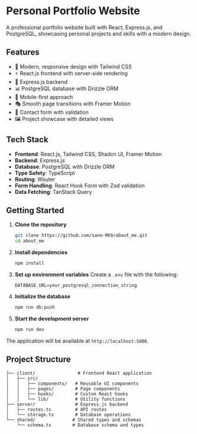 # Personal Portfolio Website

A professional portfolio website built with React, Express.js, and PostgreSQL, showcasing personal projects and skills with a modern design.

## Features

- 🎨 Modern, responsive design with Tailwind CSS
- ⚡ React.js frontend with server-side rendering
- 🔧 Express.js backend
- 📊 PostgreSQL database with Drizzle ORM
- 📱 Mobile-first approach
- 🎭 Smooth page transitions with Framer Motion
- 📝 Contact form with validation
- 🖼️ Project showcase with detailed views

## Tech Stack

- **Frontend**: React.js, Tailwind CSS, Shadcn UI, Framer Motion
- **Backend**: Express.js
- **Database**: PostgreSQL with Drizzle ORM
- **Type Safety**: TypeScript
- **Routing**: Wouter
- **Form Handling**: React Hook Form with Zod validation
- **Data Fetching**: TanStack Query

## Getting Started

1. **Clone the repository**
   ```bash
   git clone https://github.com/sane-RK9/about_me.git
   cd about_me
   ```

2. **Install dependencies**
   ```bash
   npm install
   ```

3. **Set up environment variables**
   Create a `.env` file with the following:
   ```
   DATABASE_URL=your_postgresql_connection_string
   ```

4. **Initialize the database**
   ```bash
   npm run db:push
   ```

5. **Start the development server**
   ```bash
   npm run dev
   ```

The application will be available at `http://localhost:5000`.

## Project Structure

```
├── client/                # Frontend React application
│   ├── src/
│   │   ├── components/   # Reusable UI components
│   │   ├── pages/        # Page components
│   │   ├── hooks/        # Custom React hooks
│   │   └── lib/          # Utility functions
├── server/               # Express.js backend
│   ├── routes.ts         # API routes
│   └── storage.ts        # Database operations
└── shared/              # Shared types and schemas
    └── schema.ts        # Database schema and types
```
